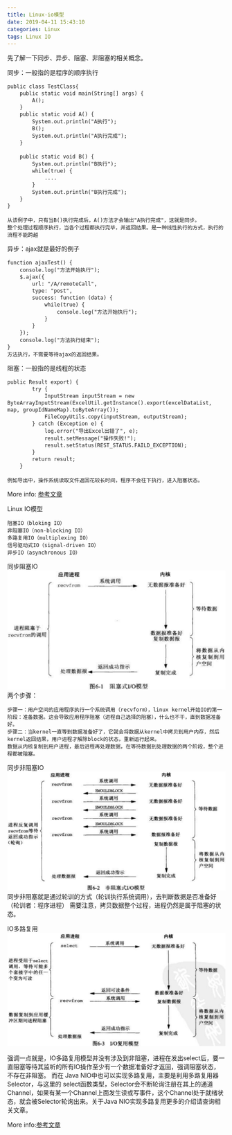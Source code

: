 ```yaml
---
title: Linux-io模型
date: 2019-04-11 15:43:10
categories: Linux
tags: Linux IO
---
```


先了解一下同步、异步、阻塞、非阻塞的相关概念。

同步：一般指的是程序的顺序执行

    public class TestClass{
        public static void main(String[] args) {
            A();
        }
        public static void A() {
            System.out.println("A执行");
            B();
            System.out.println("A执行完成");
        }
        
        public static void B() {
            System.out.println("B执行");
            while(true) {
                ....
            }
            System.out.println("B执行完成");
        }
    }
    
    从该例子中，只有当B()执行完成后，A()方法才会输出"A执行完成"，这就是同步。
    整个处理过程顺序执行，当各个过程都执行完毕，并返回结果。是一种线性执行的方式，执行的流程不能跨越
    
<!--more-->    
    
异步：ajax就是最好的例子

    function ajaxTest() {
        console.log("方法开始执行");
        $.ajax({
            url: "/A/remoteCall",
            type: "post",
            success: function (data) {
                while(true) {
                    console.log("方法开始执行");
                }
            }
        });
        console.log("方法执行结束");
    }
    方法执行，不需要等待ajax的返回结果。
    
阻塞：一般指的是线程的状态

    public Result export) {
            try {
                InputStream inputStream = new ByteArrayInputStream(ExcelUtil.getInstance().export(excelDataList, map, groupIdNameMap).toByteArray());
                FileCopyUtils.copy(inputStream, outputStream);
            } catch (Exception e) {
                log.error("导出Excel出错了", e);
                result.setMessage("操作失败!");
                result.setStatus(REST_STATUS.FAILD_EXCEPTION);
            }
            return result;
        }

    例如导出中，操作系统读取文件返回花较长时间，程序不会往下执行，进入阻塞状态。    
    
More info: [参考文章](https://www.jianshu.com/p/aed6067eeac9)    
    
    
Linux IO模型

    阻塞IO（bloking IO）
    非阻塞IO（non-blocking IO）
    多路复用IO（multiplexing IO）
    信号驱动式IO（signal-driven IO）
    异步IO（asynchronous IO）                


同步阻塞IO
![sync-blockpng](Linux-io-model/sync-block.png)
两个步骤：

    步骤一：用户空间的应用程序执行一个系统调用（recvform），linux kernel开始IO的第一阶段：准备数据。这会导致应用程序阻塞（进程自己选择的阻塞），什么也不干，直到数据准备好。
    步骤二：当kernel一直等到数据准备好了，它就会将数据从kernel中拷贝到用户内存，然后kernel返回结果，用户进程才解除block的状态，重新运行起来。
    数据从内核复制到用户进程，最后进程再处理数据，在等待数据到处理数据的两个阶段，整个进程都被阻塞。

同步非阻塞IO
![sync-nonblockpng](Linux-io-model/sync-nonblock.png)
同步非阻塞就是通过轮训的方式（轮训执行系统调用），去判断数据是否准备好（轮训者：程序进程）
需要注意，拷贝数据整个过程，进程仍然是属于阻塞的状态。


IO多路复用
![async-blockpng](Linux-io-model/async-block.png)


强调一点就是，IO多路复用模型并没有涉及到非阻塞，进程在发出select后，要一直阻塞等待其监听的所有IO操作至少有一个数据准备好才返回，强调阻塞状态，不存在非阻塞。
而在 Java NIO中也可以实现多路复用，主要是利用多路复用器 Selector，与这里的 select函数类型，Selector会不断轮询注册在其上的通道Channel，如果有某一个Channel上面发生读或写事件，这个Channel处于就绪状态，就会被Selector轮询出来。关于Java NIO实现多路复用更多的介绍请查询相关文章。


More info:[参考文章](https://www.jianshu.com/p/486b0965c296)